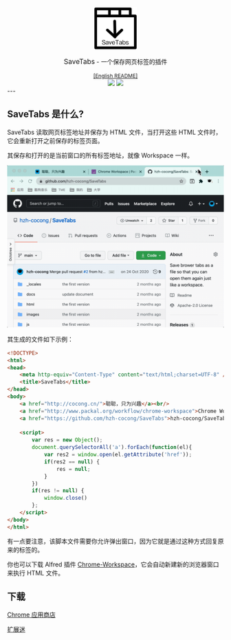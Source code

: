 <p align="center">
    <a href="https://chrome.google.com/webstore/detail/savetabs/ikjiakenkeediiafhihmipcdafkkhdno"><img src="../images/icon.png" width="100"/></a>
    <div align="center">
        <span style="font-size:16px;">SaveTabs</span> - <span style="font-size:14px;font-weight:300;">一个保存网页标签的插件</span>
    </div>
</p>
<div align="center">
    <div><a style="font-size:12px" href="../../README.md">[English README]</a></div>
    <div>
        <a href="https://github.com/hzh-cocong/SaveTabs/releases"><img src="https://img.shields.io/github/v/release/hzh-cocong/SaveTabs" /></a>
        <a href="https://github.com/hzh-cocong/SaveTabs/blob/main/LICENSE"><img src="https://img.shields.io/github/license/hzh-cocong/SaveTabs" /></a>
    </div>
</div>
---

## SaveTabs 是什么?

SaveTabs 读取网页标签地址并保存为 HTML 文件，当打开这些 HTML 文件时，它会重新打开之前保存的标签页面。

其保存和打开的是当前窗口的所有标签地址，就像 Workspace 一样。

![SaveTabs](../images/SaveTabs.gif)



其生成的文件如下示例：

```html
<!DOCTYPE>
<html>
<head>
    <meta http-equiv="Content-Type" content="text/html;charset=UTF-8" />
    <title>SaveTabs</title>
</head>
<body>
    <a href="http://cocong.cn/">聪聪，只为兴趣</a><br/>
    <a href="http://www.packal.org/workflow/chrome-workspace">Chrome Workspace | Packal</a><br/>
    <a href="https://github.com/hzh-cocong/SaveTabs">hzh-cocong/SaveTabs: Save brower tabs as a file so that you can open them again just like a workspace.</a><br/>

    <script>
        var res = new Object();
        document.querySelectorAll('a').forEach(function(el){
            var res2 = window.open(el.getAttribute('href'));
            if(res2 == null) {
                res = null;
            }
        })
        if(res != null) {
            window.close()
        };
    </script>
</body>
</html>
```

有一点要注意，该脚本文件需要你允许弹出窗口，因为它就是通过这种方式回复原来的标签的。

你也可以下载 Alfred 插件 [Chrome-Workspace](https://github.com/hzh-cocong/Chrome-Workspace)，它会自动新建新的浏览器窗口来执行 HTML 文件。



## 下载

[Chrome 应用商店](https://chrome.google.com/webstore/detail/savetabs/ikjiakenkeediiafhihmipcdafkkhdno)

[扩展迷](https://www.extfans.com/productivity/ikjiakenkeediiafhihmipcdafkkhdno/)


